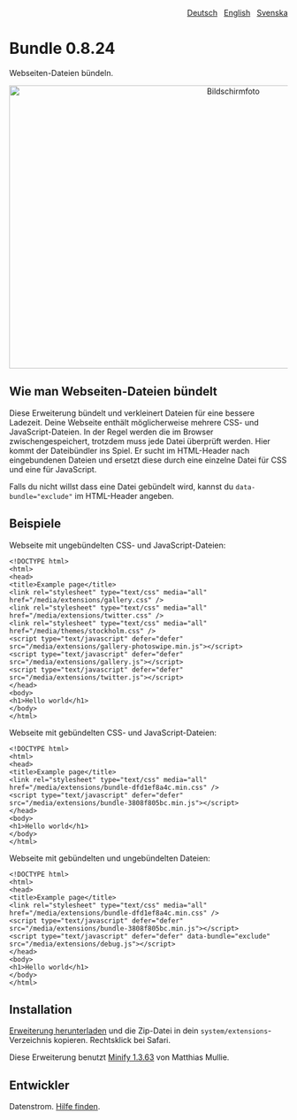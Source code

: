 <p align="right"><a href="README-de.md">Deutsch</a> &nbsp; <a href="README.md">English</a> &nbsp; <a href="README-sv.md">Svenska</a></p>

# Bundle 0.8.24

Webseiten-Dateien bündeln.

<p align="center"><img src="bundle-screenshot.png?raw=true" width="795" height="512" alt="Bildschirmfoto"></p>

## Wie man Webseiten-Dateien bündelt

Diese Erweiterung bündelt und verkleinert Dateien für eine bessere Ladezeit. Deine Webseite enthält möglicherweise mehrere CSS- und JavaScript-Dateien. In der Regel werden die im Browser zwischengespeichert, trotzdem muss jede Datei überprüft werden. Hier kommt der Dateibündler ins Spiel. Er sucht im HTML-Header nach eingebundenen Dateien und ersetzt diese durch eine einzelne Datei für CSS und eine für JavaScript.

Falls du nicht willst dass eine Datei gebündelt wird, kannst du `data-bundle="exclude"` im HTML-Header angeben.

## Beispiele

Webseite mit ungebündelten CSS- und JavaScript-Dateien:

```
<!DOCTYPE html>
<html>
<head>
<title>Example page</title>
<link rel="stylesheet" type="text/css" media="all" href="/media/extensions/gallery.css" />
<link rel="stylesheet" type="text/css" media="all" href="/media/extensions/twitter.css" />
<link rel="stylesheet" type="text/css" media="all" href="/media/themes/stockholm.css" />
<script type="text/javascript" defer="defer" src="/media/extensions/gallery-photoswipe.min.js"></script>
<script type="text/javascript" defer="defer" src="/media/extensions/gallery.js"></script>
<script type="text/javascript" defer="defer" src="/media/extensions/twitter.js"></script>
</head>
<body>
<h1>Hello world</h1>
</body>
</html>
```

Webseite mit gebündelten CSS- und JavaScript-Dateien:

```
<!DOCTYPE html>
<html>
<head>
<title>Example page</title>
<link rel="stylesheet" type="text/css" media="all" href="/media/extensions/bundle-dfd1ef8a4c.min.css" />
<script type="text/javascript" defer="defer" src="/media/extensions/bundle-3808f805bc.min.js"></script>
</head>
<body>
<h1>Hello world</h1>
</body>
</html>
```

Webseite mit gebündelten und ungebündelten Dateien:

```
<!DOCTYPE html>
<html>
<head>
<title>Example page</title>
<link rel="stylesheet" type="text/css" media="all" href="/media/extensions/bundle-dfd1ef8a4c.min.css" />
<script type="text/javascript" defer="defer" src="/media/extensions/bundle-3808f805bc.min.js"></script>
<script type="text/javascript" defer="defer" data-bundle="exclude" src="/media/extensions/debug.js"></script>
</head>
<body>
<h1>Hello world</h1>
</body>
</html>
```

## Installation

[Erweiterung herunterladen](https://github.com/datenstrom/yellow-extensions/raw/master/zip/bundle.zip) und die Zip-Datei in dein `system/extensions`-Verzeichnis kopieren. Rechtsklick bei Safari.

Diese Erweiterung benutzt [Minify 1.3.63](https://github.com/matthiasmullie/minify) von Matthias Mullie.

## Entwickler

Datenstrom. [Hilfe finden](https://datenstrom.se/de/yellow/help/).
